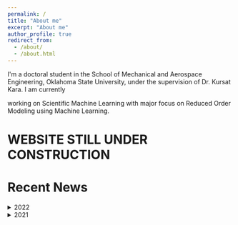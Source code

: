 ```yaml
---
permalink: /
title: "About me"
excerpt: "About me"
author_profile: true
redirect_from: 
  - /about/
  - /about.html
---
```


I'm a doctoral student in the School of Mechanical and Aerospace Engineering, Oklahoma State University, under the supervision of Dr. Kursat Kara. I am currently 


working on Scientific Machine Learning with major focus on Reduced Order Modeling using Machine Learning.   


WEBSITE STILL UNDER CONSTRUCTION
======


Recent News
======
<details>
  <summary>2022</summary>
  
  * _**Nov 21, 2022**_: I was awarded **J.Roy and Virginia Dorrough Distinguished Graduate Fellowship** from CEAT, Oklahoma State University. I would like to thank my advisor Dr. Kursat Kara for the opportunity. 

  *_**Nov 13, 2022**_: I successfully completed my level 1 high powered rocketry launch. Thank you, OSU Space Cowboys and Kloudbusters

</details>

<details>
<summary>2021</summary>
</details>
